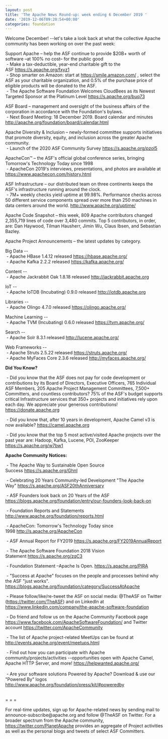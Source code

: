 ```yaml
---
layout: post
title: 'The Apache News Round-up: week ending 6 December 2019 '
date: '2019-12-06T09:20:54+00:00'
categories: foundation
---
```

Welcome December! --let's take a look back at
 what the collective Apache community has been working on over the past 
week: 
  
  
  
  
  
  
  
  
  
  
  
  
  <p> </p> 
  <p class="entryContent">Support Apache – help the ASF continue to provide $20B+ worth of software –at 100% no cost– for the public good<br />&nbsp;-&nbsp;Make a tax-deductible, year-end charitable gift to the ASF&nbsp;<a href="https://s.apache.org/fxyz1" rel="noreferrer" target="_blank" data-saferedirecturl="https://www.google.com/url?q=https://s.apache.org/fxyz1&amp;source=gmail&amp;ust=1575108426935000&amp;usg=AFQjCNHf0QjrenFmFlsNn-JMkqgQ4Z_IoA">https://s.apache.org/fxyz1</a><br />&nbsp;- Shop smarter on Amazon: start at&nbsp;<a href="https://smile.amazon.com/">https://smile.amazon.com/</a> , select the ASF as your charitable organization, and 0.5% of the purchase price of eligible products will be donated to the ASF.<br />&nbsp;-&nbsp;<span class="il">The</span> <span class="il">Apache</span> <span class="il">Software</span> <span class="il">Foundation</span> Welcomes CloudBees as its Newest Targeted Sponsor at the Platinum Level <a href="https://s.apache.org/buq73" rel="noreferrer" target="_blank" data-saferedirecturl="https://www.google.com/url?q=https://s.apache.org/buq73&amp;source=gmail&amp;ust=1575631490687000&amp;usg=AFQjCNEC98q6s6b0bnj09exYGQLVH0Z2lw">https://s.apache.org/buq73</a> </p> 
  <p> </p> 
  <p>ASF Board – management and oversight of the business affairs of the corporation in accordance with the Foundation's bylaws.&nbsp; <br />&nbsp;- Next Board Meeting: 18 December 2019. Board calendar and minutes <a href="http://apache.org/foundation/board/calendar.html">http://apache.org/foundation/board/calendar.html</a></p> 
  <p>Apache Diversity &amp; Inclusion&nbsp;–&nbsp;newly-formed committee supports initiatives that promote diversity, equity, and inclusion across the greater Apache community.<br />&nbsp;-&nbsp;Launch of the 2020 ASF Community Survey <a href="https://s.apache.org/pzol5">https://s.apache.org/pzol5</a></p> 
  <p>ApacheCon™ – the ASF's official global conference series, bringing Tomorrow's Technology Today since 1998<br />&nbsp;- ApacheCon 2019's interviews, presentations, and photos are available at <a target="_blank" class="c-link" href="https://slack-redir.net/link?url=https%3A%2F%2Fwww.apachecon.com%2Fhistory.html&amp;v=3" rel="noopener noreferrer" tabindex="-1" data-remove-tab-index="true">https://www.apachecon.com/history.html</a><span class="c-message__body" dir="auto" data-qa="message-text"></span><br /></p> 
  <p>ASF Infrastructure – our distributed team on three continents keeps the ASF's infrastructure running around the clock.<br />&nbsp;-
 7M+ weekly checks yield uptime at 99.98%. Performance checks 
across 50 different service components spread over more than 250 
machines in data centers around the world.&nbsp;<a href="http://www.apache.org/uptime/">http://www.apache.org/uptime/</a></p>Apache
 Code Snapshot –<span><strong> </strong></span><span></span><span></span>this week, 809 Apache contributors changed 2,355,719
lines of code 
over 3,480 commits. Top 5 contributors, in order, are: Dan Haywood, Tilman Hausherr, <span><span>Jimin Wu, Claus Ibsen, and Sebastian Bazley. &nbsp;</span></span> 
  <p>Apache Project Announcements&nbsp;– the latest updates by category.</p> 
  <p>Big Data --<br />
&nbsp;- Apache <span class="il">HBase</span> 1.4.12 released <a href="https://hbase.apache.org/" rel="noreferrer" target="_blank" data-saferedirecturl="https://www.google.com/url?q=https://hbase.apache.org/&amp;source=gmail&amp;ust=1575636743912000&amp;usg=AFQjCNHMYl2X4Hcen1DE76m-8VPaUJ_KiA">https://<span class="il">hbase</span>.apache.org/</a> <br />&nbsp;- Apache <span class="il">Kafka</span> 2.2.2 released <a href="https://kafka.apache.org/" rel="noreferrer" target="_blank" data-saferedirecturl="https://www.google.com/url?q=https://kafka.apache.org/&amp;source=gmail&amp;ust=1575636743912000&amp;usg=AFQjCNGNqO0j7VdwlCDL4sJW5J6x1WBJng">https://<span class="il">kafka</span>.apache.org/</a></p> 
  <p>Content --<br />&nbsp;- Apache <span class="il">Jackrabbit</span> Oak 1.8.18 released <a href="http://jackrabbit.apache.org" rel="noreferrer" target="_blank" data-saferedirecturl="https://www.google.com/url?q=http://jackrabbit.apache.org&amp;source=gmail&amp;ust=1575011601813000&amp;usg=AFQjCNG2weQ7qBstxtNvBsJLgSG2HOWo8Q">http://<span class="il">jackrabbit</span>.apache.org</a></p> 
  <p>IoT --<br />&nbsp;- Apache IoTDB (Incubating) 0.9.0 released <a href="http://iotdb.apache.org" target="_blank" data-saferedirecturl="https://www.google.com/url?q=http://iotdb.apache.org&amp;source=gmail&amp;ust=1575631492513000&amp;usg=AFQjCNFo8ANI93LEIcz-uc3HsIi8XyDSYA">http://iotdb.apache.org</a> <br /></p> 
  <p>Libraries --<br />
&nbsp;- Apache <span class="il">Olingo</span> 4.7.0 released <a href="https://olingo.apache.org/" rel="noreferrer" target="_blank" data-saferedirecturl="https://www.google.com/url?q=https://olingo.apache.org/&amp;source=gmail&amp;ust=1575637143399000&amp;usg=AFQjCNGtyO8PnuGk1nAIRR3NqQjavPsFaQ">https://<span class="il">olingo</span>.apache.org/</a> <br /></p> 
  <p>Machine Learning --<br />&nbsp;- Apache TVM (Incubating) 0.6.0 released <a href="https://tvm.apache.org/" rel="noreferrer" target="_blank" data-saferedirecturl="https://www.google.com/url?q=https://tvm.apache.org/&amp;source=gmail&amp;ust=1575709985314000&amp;usg=AFQjCNGHrs99WamSNG6UxZ1i90xxJSmuGw">https://tvm.apache.org/</a></p> 
  <p>Search --<br />
&nbsp;- Apache <span class="il">Solr</span> 8.3.1 released <a href="http://lucene.apache.org/" rel="noreferrer" target="_blank" data-saferedirecturl="https://www.google.com/url?q=http://lucene.apache.org/&amp;source=gmail&amp;ust=1575637072123000&amp;usg=AFQjCNH5Tw5Ig2FWa_j7tAQRPPRYjt76-A">http://lucene.apache.org/</a> </p> 
  <p>Web Frameworks --<br />
&nbsp;- Apache <span class="il">Struts</span> 2.5.22 released <a href="https://struts.apache.org/" rel="noreferrer" target="_blank" data-saferedirecturl="https://www.google.com/url?q=https://struts.apache.org/&amp;source=gmail&amp;ust=1575636645617000&amp;usg=AFQjCNHw9vmsznoiyM_6kaIgQfp0zlwIaQ">https://<span class="il">struts</span>.apache.org/</a> <br />&nbsp;- Apache <span class="il">MyFaces</span> Core 2.3.6 released <a href="http://myfaces.apache.org/" rel="noreferrer" target="_blank" data-saferedirecturl="https://www.google.com/url?q=http://myfaces.apache.org/&amp;source=gmail&amp;ust=1575637029312000&amp;usg=AFQjCNH8krWO4miV34lbBLtFAzzkP7DQmQ">http://<span class="il">myfaces</span>.apache.org/</a></p> 
  <p><strong>Did You Know?</strong> </p> 
  <p>&nbsp;- Did you know that&nbsp;the ASF does not pay for code development or contributions by its Board of Directors, Executive Officers, 765 Individual ASF Members, 205 Apache Project Management Committees, 7,500+ Committers, and countless contributors? 75% of the ASF's budget supports critical Infrastructure services that 350+ projects and initiatives rely upon each day. We appreciate your generous contributions! <a href="https://donate.apache.org">https://donate.apache.org</a></p> 
  <p>&nbsp;- Did you know that, after 10 years in development, Apache Camel v3 is now available? <a href="https://camel.apache.org">https://camel.apache.org</a></p> 
  <p>&nbsp;- Did you know that the <span class="il">top</span> <span class="il">5</span> <span class="il">most</span> <span class="il">active</span>/visited Apache projects over the past year are: Hadoop, Kafka, Lucene, POI, ZooKeeper <a href="https://s.apache.org/w7bw1" rel="noreferrer" target="_blank" data-saferedirecturl="https://www.google.com/url?q=https://s.apache.org/w7bw1&amp;source=gmail&amp;ust=1575637591906000&amp;usg=AFQjCNG24PlolvH-JGrbTYQu84qZLEjrNw">https://s.apache.org/w7bw1</a> </p> 
  <p><strong>Apache Community Notices:</strong></p> 
  <p>&nbsp;- The Apache Way to Sustainable Open Source Success&nbsp;<a href="https://s.apache.org/GhnI">https://s.apache.org/GhnI</a></p> 
  <p>&nbsp;- Celebrating 20 Years Community-led Development &quot;The Apache Way&quot;&nbsp;<a href="https://s.apache.org/ASF20thAnniversary">https://s.apache.org/ASF20thAnniversary</a></p> 
  <p>&nbsp;- ASF Founders look back on 20 Years of the ASF <a href="https://blogs.apache.org/foundation/entry/our-founders-look-back-on">https://blogs.apache.org/foundation/entry/our-founders-look-back-on</a></p> 
  <p>&nbsp;- Foundation Reports and Statements <a href="http://www.apache.org/foundation/reports.html">http://www.apache.org/foundation/reports.html</a></p> 
  <p>&nbsp;- ApacheCon: Tomorrow's Technology Today since 1998&nbsp;<a href="http://s.apache.org/ApacheCon">http://s.apache.org/ApacheCon</a></p> 
  <p>&nbsp;- ASF Annual Report for FY2019&nbsp;<a href="https://s.apache.org/FY2019AnnualReport">https://s.apache.org/FY2019AnnualReport</a></p> 
  <p>&nbsp;- The Apache Software Foundation 2018 Vision Statement&nbsp;<a href="https://s.apache.org/zqC3">https://s.apache.org/zqC3</a></p> 
  <p>&nbsp;- Foundation Statement –Apache Is Open.&nbsp;<a href="https://s.apache.org/PIRA">https://s.apache.org/PIRA</a></p> 
  <div> 
    <p>&nbsp;- &quot;Success at Apache&quot; focuses on the people and processes behind why the ASF &quot;just works&quot;. <a href="https://blogs.apache.org/foundation/category/SuccessAtApache">https://blogs.apache.org/foundation/category/SuccessAtApache</a></p> 
  </div> 
  <div> 
    <p>&nbsp;- Please follow/like/re-tweet the ASF on social media: @TheASF on Twitter (<a href="https://twitter.com/TheASF">https://twitter.com/TheASF</a>) and on LinkedIn at <a href="https://www.linkedin.com/company/the-apache-software-foundation">https://www.linkedin.com/company/the-apache-software-foundation</a></p> 
    <p>&nbsp;- Do friend and follow us on the Apache Community Facebook page <a href="https://www.facebook.com/ApacheSoftwareFoundation/">https://www.facebook.com/ApacheSoftwareFoundation/</a> and Twitter account <a href="https://twitter.com/ApacheCommunity">https://twitter.com/ApacheCommunity</a></p> 
  </div> 
  <div> 
    <p>&nbsp;- The list of Apache project-related MeetUps can be found at <a href="http://events.apache.org/event/meetups.html">http://events.apache.org/event/meetups.html</a></p> 
  </div><span class="LrzXr"></span><span class="LrzXr"></span> 
  <div>&nbsp;- Find out how you can participate with Apache 
community/projects/activities --opportunities open with Apache Camel, 
Apache HTTP Server, and more! <a href="https://helpwanted.apache.org/">https://helpwanted.apache.org/</a> </div> 
  <div> <br />&nbsp;- Are your software solutions Powered by Apache? Download &amp; use our &quot;Powered By&quot; logos <a href="http://www.apache.org/foundation/press/kit/#poweredby">http://www.apache.org/foundation/press/kit/#poweredby</a></div> 
  <div><br /></div> 
  <div> 
    <p>= = =</p> 
    <p>For real-time updates, sign up for Apache-related news by sending
 mail to announce-subscribe@apache.org and follow @TheASF on Twitter. 
For a broader spectrum from the Apache community, <a href="https://twitter.com/PlanetApache">https://twitter.com/PlanetApache</a> provides an aggregate of Project activities as well as the personal blogs and tweets of select ASF Committers.</p> 
  </div> 
  <p> </p>
